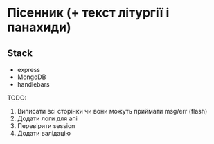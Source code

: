 # Пісенник (+ текст літургії і панахиди)

## Stack
- express
- MongoDB
- handlebars


TODO:
1) Виписати всі сторінки чи вони можуть приймати msg/err (flash)
2) Додати логи для апі
3) Перевірити session
4) Додати валідацію